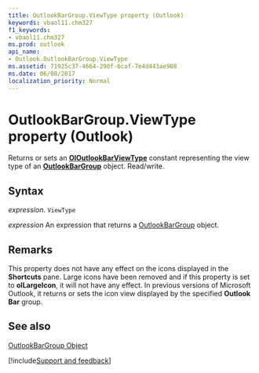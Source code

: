 ```yaml
---
title: OutlookBarGroup.ViewType property (Outlook)
keywords: vbaol11.chm327
f1_keywords:
- vbaol11.chm327
ms.prod: outlook
api_name:
- Outlook.OutlookBarGroup.ViewType
ms.assetid: 71925c37-4664-290f-6caf-7e4d443ae908
ms.date: 06/08/2017
localization_priority: Normal
---
```



# OutlookBarGroup.ViewType property (Outlook)

Returns or sets an  **[OlOutlookBarViewType](Outlook.OlOutlookBarViewType.md)** constant representing the view type of an **[OutlookBarGroup](Outlook.OutlookBarGroup.md)** object. Read/write.


## Syntax

_expression_. `ViewType`

 _expression_ An expression that returns a [OutlookBarGroup](Outlook.OutlookBarGroup.md) object.


## Remarks

This property does not have any effect on the icons displayed in the  **Shortcuts** pane. Large icons have been removed and if this property is set to **olLargeIcon**, it will not have any effect. In previous versions of Microsoft Outlook, it returns or sets the icon view displayed by the specified **Outlook Bar** group.


## See also


[OutlookBarGroup Object](Outlook.OutlookBarGroup.md)

[!include[Support and feedback](~/includes/feedback-boilerplate.md)]